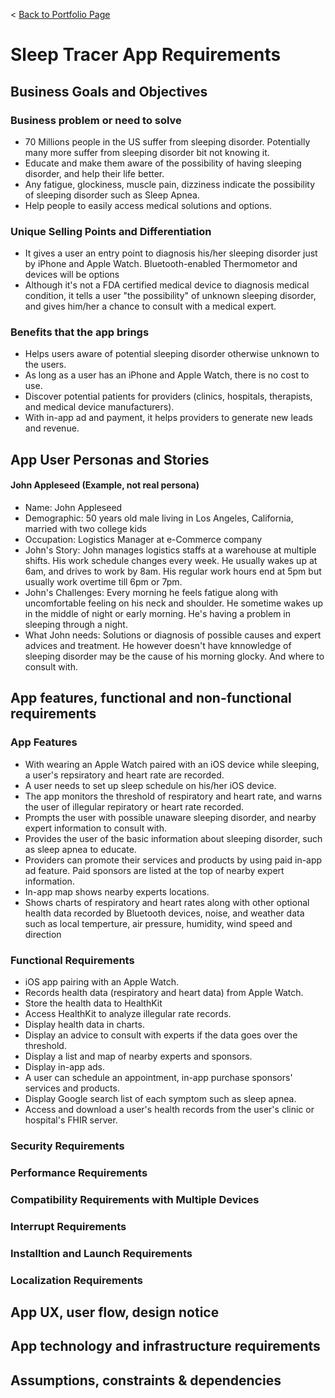 < [Back to Portfolio Page](README.md)
# Sleep Tracer App Requirements

## Business Goals and Objectives
### Business problem or need to solve
* 70 Millions people in the US suffer from sleeping disorder. Potentially many more suffer from sleeping disorder bit not knowing it.
* Educate and make them aware of the possibility of having sleeping disorder, and help their life better.
* Any fatigue, glockiness, muscle pain, dizziness indicate the possibility of sleeping disorder such as Sleep Apnea.
* Help people to easily access medical solutions and options.

### Unique Selling Points and Differentiation
* It gives a user an entry point to diagnosis his/her sleeping disorder just by iPhone and Apple Watch. Bluetooth-enabled Thermometor and devices will be options
* Although it's not a FDA certified medical device to diagnosis medical condition, it tells a user "the possibility" of unknown sleeping disorder, and gives him/her a chance to consult with a medical expert.

### Benefits that the app brings
* Helps users aware of potential sleeping disorder otherwise unknown to the users.
* As long as a user has an iPhone and Apple Watch, there is no cost to use.
* Discover potential patients for providers (clinics, hospitals, therapists, and medical device manufacturers).
* With in-app ad and payment, it helps providers to generate new leads and revenue.

## App User Personas and Stories
#### John Appleseed (Example, not real persona)
* Name: John Appleseed
* Demographic: 50 years old male living in Los Angeles, California, married with two college kids
* Occupation: Logistics Manager at e-Commerce company
* John's Story: John manages logistics staffs at a warehouse at multiple shifts. His work schedule changes every week. He usually wakes up at 6am, and drives to work by 8am. His regular work hours end at 5pm but usually work overtime till 6pm or 7pm.
* John's Challenges: Every morning he feels fatigue along with uncomfortable feeling on his neck and shoulder. He sometime wakes up in the middle of night or early morning. He's having a problem in sleeping through a night. 
* What John needs: Solutions or diagnosis of possible causes and expert advices and treatment. He however doesn't have knnowledge of sleeping disorder may be the cause of his morning glocky. And where to consult with.

## App features, functional and non-functional requirements
### App Features
* With wearing an Apple Watch paired with an iOS device while sleeping, a user's repsiratory and heart rate are recorded.
* A user needs to set up sleep schedule on his/her iOS device.
* The app monitors the threshold of respiratory and heart rate, and warns the user of illegular repiratory or heart rate recorded.
* Prompts the user with possible unaware sleeping disorder, and nearby expert information to consult with.
* Provides the user of the basic information about sleeping disorder, such as sleep apnea to educate.
* Providers can promote their services and products by using paid in-app ad feature. Paid sponsors are listed at the top of nearby expert information.
* In-app map shows nearby experts locations.
* Shows charts of respiratory and heart rates along with other optional health data recorded by Bluetooth devices, noise, and weather data such as local temperture, air pressure, humidity, wind speed and direction

### Functional Requirements
* iOS app pairing with an Apple Watch.
* Records health data (respiratory and heart data) from Apple Watch.
* Store the health data to HealthKit
* Access HealthKit to analyze illegular rate records.
* Display health data in charts.
* Display an advice to consult with experts if the data goes over the threshold.
* Display a list and map of nearby experts and sponsors.
* Display in-app ads.
* A user can schedule an appointment, in-app purchase sponsors' services and products.
* Display Google search list of each symptom such as sleep apnea.
* Access and download a user's health records from the user's clinic or hospital's FHIR server.

### Security Requirements
### Performance Requirements
### Compatibility Requirements with Multiple Devices
### Interrupt Requirements
### Installtion and Launch Requirements
### Localization Requirements




## App UX, user flow, design notice
## App technology and infrastructure requirements
## Assumptions, constraints & dependencies

